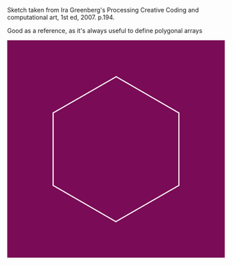 Sketch taken from Ira Greenberg's Processing Creative Coding and computational art, 1st ed, 2007. p.194.

Good as a reference, as it's always useful to define polygonal arrays

![polygons](./polygons.png)

